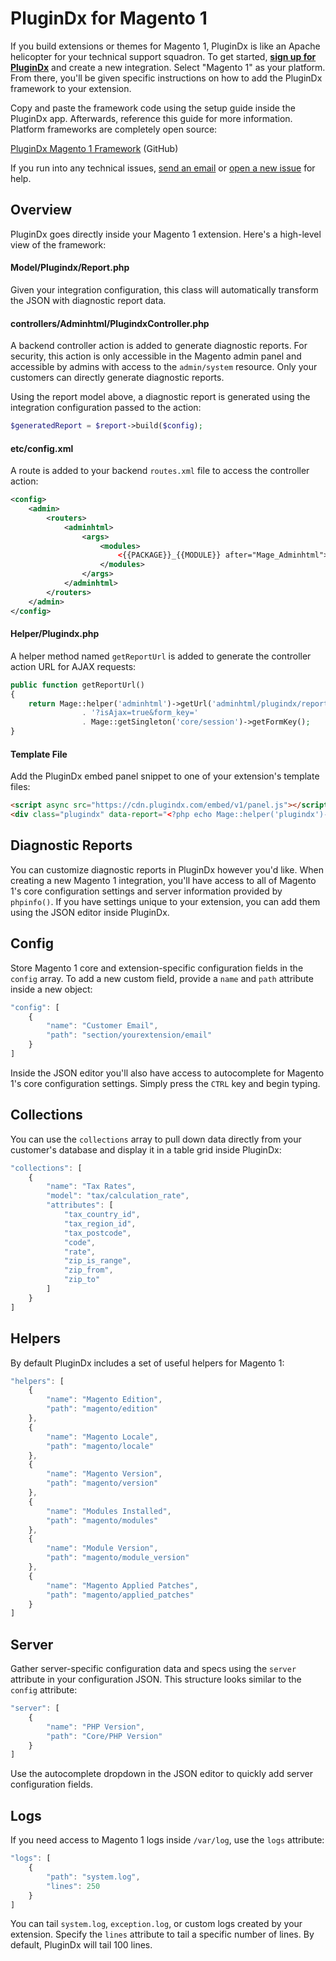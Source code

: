 # PluginDx for Magento 1

If you build extensions or themes for Magento 1, PluginDx is like an Apache helicopter for your technical support squadron. To get started, **[sign up for PluginDx](https://app.plugindx.com/register)** and create a new integration. Select "Magento 1" as your platform. From there, you'll be given specific instructions on how to add the PluginDx framework to your extension.

Copy and paste the framework code using the setup guide inside the PluginDx app. Afterwards, reference this guide for more information. Platform frameworks are completely open source:

[PluginDx Magento 1 Framework](https://github.com/plugindx/plugindx-magento) (GitHub)

If you run into any technical issues, [send an email](https://plugindx.com/contact) or [open a new issue](https://github.com/plugindx/plugindx-magento/issues/new) for help.

## Overview

PluginDx goes directly inside your Magento 1 extension. Here's a high-level view of the framework:

#### Model/Plugindx/Report.php

Given your integration configuration, this class will automatically transform the JSON with diagnostic report data.

#### controllers/Adminhtml/PlugindxController.php

A backend controller action is added to generate diagnostic reports. For security, this action is only accessible in the Magento admin panel and accessible by admins with access to the `admin/system` resource. Only your customers can directly generate diagnostic reports.

Using the report model above, a diagnostic report is generated using the integration configuration passed to the action:

```php
$generatedReport = $report->build($config);
```

#### etc/config.xml

A route is added to your backend `routes.xml` file to access the controller action:

```xml
<config>
    <admin>
        <routers>
            <adminhtml>
                <args>
                    <modules>
                        <{{PACKAGE}}_{{MODULE}} after="Mage_Adminhtml">{{PACKAGE}}_{{MODULE}}_Adminhtml</{{PACKAGE}}_{{MODULE}}>
                    </modules>
                </args>
            </adminhtml>
        </routers>
    </admin>
</config>
```

#### Helper/Plugindx.php

A helper method named `getReportUrl` is added to generate the controller action URL for AJAX requests:

```php
public function getReportUrl()
{
    return Mage::helper('adminhtml')->getUrl('adminhtml/plugindx/report')
                . '?isAjax=true&form_key='
                . Mage::getSingleton('core/session')->getFormKey();
}
```

#### Template File

Add the PluginDx embed panel snippet to one of your extension's template files:

```html
<script async src="https://cdn.plugindx.com/embed/v1/panel.js"></script>
<div class="plugindx" data-report="<?php echo Mage::helper('plugindx')->getReportUrl() ?>"></div></div>
```

## Diagnostic Reports

You can customize diagnostic reports in PluginDx however you'd like. When creating a new Magento 1 integration, you'll have access to all of Magento 1's core configuration settings and server information provided by `phpinfo()`. If you have settings unique to your extension, you can add them using the JSON editor inside PluginDx.

## Config

Store Magento 1 core and extension-specific configuration fields in the `config` array. To add a new custom field, provide a `name` and `path` attribute inside a new object:

```javascript
"config": [
    {
        "name": "Customer Email",
        "path": "section/yourextension/email"
    }
]
```

Inside the JSON editor you'll also have access to autocomplete for Magento 1's core configuration settings. Simply press the `CTRL` key and begin typing.

## Collections

You can use the `collections` array to pull down data directly from your customer's database and display it in a table grid inside PluginDx:

```javascript
"collections": [
    {
        "name": "Tax Rates",
        "model": "tax/calculation_rate",
        "attributes": [
            "tax_country_id",
            "tax_region_id",
            "tax_postcode",
            "code",
            "rate",
            "zip_is_range",
            "zip_from",
            "zip_to"
        ]
    }
]
```

## Helpers

By default PluginDx includes a set of useful helpers for Magento 1:

```javascript
"helpers": [
    {
        "name": "Magento Edition",
        "path": "magento/edition"
    },
    {
        "name": "Magento Locale",
        "path": "magento/locale"
    },
    {
        "name": "Magento Version",
        "path": "magento/version"
    },
    {
        "name": "Modules Installed",
        "path": "magento/modules"
    },
    {
        "name": "Module Version",
        "path": "magento/module_version"
    },
    {
        "name": "Magento Applied Patches",
        "path": "magento/applied_patches"
    }
]
```

## Server

Gather server-specific configuration data and specs using the `server` attribute in your configuration JSON. This structure looks similar to the `config` attribute:

```javascript
"server": [
    {
        "name": "PHP Version",
        "path": "Core/PHP Version"
    }
]
```

Use the autocomplete dropdown in the JSON editor to quickly add server configuration fields.

## Logs

If you need access to Magento 1 logs inside `/var/log`, use the `logs` attribute:

```javascript
"logs": [
    {
        "path": "system.log",
        "lines": 250
    }
]
```

You can tail `system.log`, `exception.log`, or custom logs created by your extension. Specify the `lines` attribute to tail a specific number of lines. By default, PluginDx will tail 100 lines.

